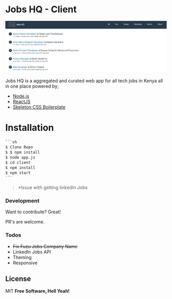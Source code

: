 # Jobs HQ - Client

![App Screenshot](https://raw.githubusercontent.com/Trapsta/RI/master/Screenshots/jhq_home.png)

Jobs HQ is a aggregated and curated web app for all tech jobs in Kenya all in one place powered by;

  - [Node.js](https://nodejs.org/en/)
  - [ReactJS](https://reactjs.org)
  - [Skeleton CSS Boilerplate](http://getskeleton.com/)

# Installation

    ```sh
    $ Clone Repo
    $ $ npm install
    $ node app.js
    $ cd client
    $ npm install
    $ npm start
    ```

 
> *Issue with getting linkedIn Jobs 


### Development

Want to contribute? Great!

PR's are welcome.

### Todos

 - <strike>Fix Fuzu Jobs Company Name</strike>
 - LinkedIn Jobs API
 - Theming
 - Responsive

License
----
MIT
**Free Software, Hell Yeah!**


